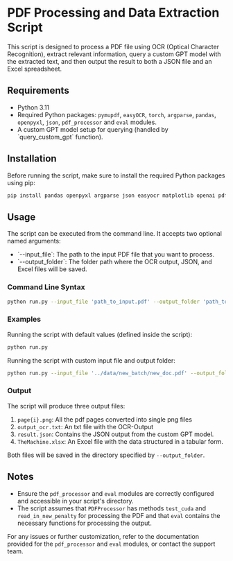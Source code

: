 # PDF Processing and Data Extraction Script

This script is designed to process a PDF file using OCR (Optical Character Recognition), extract relevant information, query a custom GPT model with the extracted text, and then output the result to both a JSON file and an Excel spreadsheet.

## Requirements

- Python 3.11
- Required Python packages: `pymupdf`, `easyOCR`, `torch`, `argparse`, `pandas`, `openpyxl`, `json`, `pdf_processor` and `eval` modules.
- A custom GPT model setup for querying (handled by \`query_custom_gpt\` function).

## Installation

Before running the script, make sure to install the required Python packages using pip:

``` bash
pip install pandas openpyxl argparse json easyocr matplotlib openai pdf2img
```

## Usage

The script can be executed from the command line. It accepts two optional named arguments:

- \`--input_file\`: The path to the input PDF file that you want to process.
- \`--output_folder\`: The folder path where the OCR output, JSON, and Excel files will be saved.

### Command Line Syntax

``` bash
python run.py --input_file 'path_to_input.pdf' --output_folder 'path_to_output_folder/'
```


### Examples

Running the script with default values (defined inside the script):

``` bash
python run.py
``` 

Running the script with custom input file and output folder:

``` bash
python run.py --input_file '../data/new_batch/new_doc.pdf' --output_folder '../data/new_batch/output/'
``` 
### Output

The script will produce three output files:
1. `page{i}.png`: All the pdf pages converted into single png files
2. `output_ocr.txt`: An txt file with the OCR-Output
3. `result.json`: Contains the JSON output from the custom GPT model.
4. `TheMachine.xlsx`: An Excel file with the data structured in a tabular form.

Both files will be saved in the directory specified by `--output_folder`.

## Notes

- Ensure the `pdf_processor` and `eval` modules are correctly configured and accessible in your script's directory.
- The script assumes that `PDFProcessor` has methods `test_cuda` and `read_in_new_penalty` for processing the PDF and that `eval` contains the necessary functions for processing the output.

For any issues or further customization, refer to the documentation provided for the `pdf_processor` and `eval` modules, or contact the support team.
